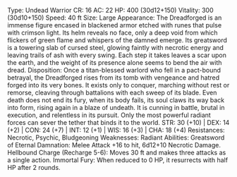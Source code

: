 Type: Undead Warrior
CR: 16
AC: 22
HP: 400 (30d12+150)
Vitality: 300 (30d10+150)
Speed: 40 ft
Size: Large
Appearance: The Dreadforged is an immense figure encased in blackened armor etched with runes that pulse with crimson light. Its helm reveals no face, only a deep void from which flickers of green flame and whispers of the damned emerge. Its greatsword is a towering slab of cursed steel, glowing faintly with necrotic energy and leaving trails of ash with every swing. Each step it takes leaves a scar upon the earth, and the weight of its presence alone seems to bend the air with dread.
Disposition: Once a titan-blessed warlord who fell in a pact-bound betrayal, the Dreadforged rises from its tomb with vengeance and hatred forged into its very bones. It exists only to conquer, marching without rest or remorse, cleaving through battalions with each sweep of its blade. Even death does not end its fury, when its body fails, its soul claws its way back into form, rising again in a blaze of undeath. It is cunning in battle, brutal in execution, and relentless in its pursuit. Only the most powerful radiant forces can sever the tether that binds it to the world.
STR: 30 (+10) | DEX: 14 (+2) | CON: 24 (+7) | INT: 12 (+1) | WIS: 16 (+3) | CHA: 18 (+4)
Resistances: Necrotic, Psychic, Bludgeoning
Weaknesses: Radiant
Abilities:
Greatsword of Eternal Damnation: Melee Attack +16 to hit, 6d12+10 Necrotic Damage.
Hellbound Charge (Recharge 5-6): Moves 30 ft and makes three attacks as a single action.
Immortal Fury: When reduced to 0 HP, it resurrects with half HP after 2 rounds.
